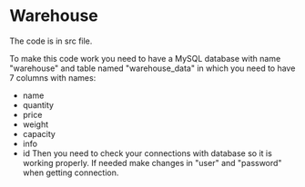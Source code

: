# Warehouse

The code is in src file.

To make this code work you need to have a MySQL database with name "warehouse" and table named "warehouse_data" in which you need to have 7 columns with names: 
 - name
 - quantity
 - price
 - weight
 - capacity
 - info
 - id
Then you need to check your connections with database so it is working properly. If needed make changes in "user" and "password" when getting connection.

